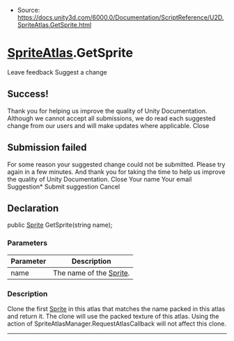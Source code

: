 * Source: https://docs.unity3d.com/6000.0/Documentation/ScriptReference/U2D.SpriteAtlas.GetSprite.html

#  [SpriteAtlas](https://docs.unity3d.com/6000.0/Documentation/ScriptReference/U2D.SpriteAtlas.html).GetSprite
Leave feedback
Suggest a change
## Success!
Thank you for helping us improve the quality of Unity Documentation. Although we cannot accept all submissions, we do read each suggested change from our users and will make updates where applicable.
Close
## Submission failed
For some reason your suggested change could not be submitted. Please <a>try again</a> in a few minutes. And thank you for taking the time to help us improve the quality of Unity Documentation.
Close
Your name Your email Suggestion* Submit suggestion
Cancel
## Declaration
public [Sprite](https://docs.unity3d.com/6000.0/Documentation/ScriptReference/Sprite.html) GetSprite(string name); 
### Parameters
Parameter | Description  
---|---  
name | The name of the [Sprite](https://docs.unity3d.com/6000.0/Documentation/ScriptReference/Sprite.html).  
### Description
Clone the first [Sprite](https://docs.unity3d.com/6000.0/Documentation/ScriptReference/Sprite.html) in this atlas that matches the name packed in this atlas and return it.
The clone will use the packed texture of this atlas. Using the action of SpriteAtlasManager.RequestAtlasCallback will not affect this clone.
* * *

